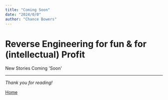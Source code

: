 ```yaml
---
title: "Coming Soon"
date: "2024/0/0"
author: "Chance Bowers"
---
```


# Reverse Engineering for fun & for (intellectual) Profit

New Stories Coming 'Soon'

---

*Thank you for reading!*


[Home](https://glitchingrality.github.io/index.html)
